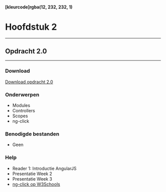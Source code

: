 #### [kleurcode]rgba(12, 232, 232, 1)

# Hoofdstuk 2

---
## Opdracht 2.0
---

### Download
<a href="https://elo.kw1c.nl/CMS/Studie/811%20ICT-Academie/811%20VakkenInhoud/%5BB.16%20JAV%5D%20Javascript/25187%20%C2%A0%20Applicatie-%20en%20mediaontwikkelaar/Periode%2004/Productie/02.%20Opdrachten/Opdracht%202.0.pdf" target="_blank">Download opdracht 2.0</a>

### Onderwerpen

* Modules
* Controllers
* Scopes
* ng-click


### Benodigde bestanden
- Geen

### Help
- Reader 1: Introductie AngularJS
- Presentatie Week 2
- Presentatie Week 3
- <a href="https://www.w3schools.com/angular/ng_ng-click.asp" target="blank">ng-click op W3Schools</a>
